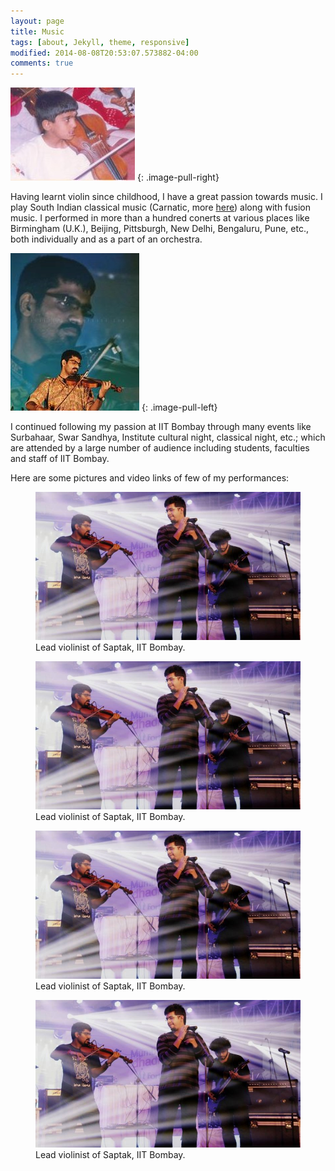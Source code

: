 ```yaml
---
layout: page
title: Music
tags: [about, Jekyll, theme, responsive]
modified: 2014-08-08T20:53:07.573882-04:00
comments: true
---
```


![Childhood concert](/images/music-2.jpg)
{: .image-pull-right}

Having learnt violin since childhood, I have a great passion towards music.
I play South Indian classical music (Carnatic,  more [here](https://en.wikipedia.org/wiki/Carnatic_music)) along with fusion music. 
I performed in more than a hundred conerts at various places like Birmingham (U.K.), Beijing, Pittsburgh, New Delhi, Bengaluru, Pune, etc., both individually and as a part of an orchestra. 


![Saptak concert](/images/music-3.jpg)
{: .image-pull-left}

I continued following my passion at IIT Bombay through many events like Surbahaar, Swar Sandhya, Institute cultural night, classical night, etc.; which are attended by a large number of audience including students, faculties and staff of IIT Bombay. 

Here are some pictures and video links of few of my performances:

<figure>
    <a href="/images/music-1.jpg"><img src="/images/music-1.jpg"></a>
    <figcaption>Lead violinist of Saptak, IIT Bombay.</figcaption>
</figure>
<figure>
    <a href="/images/music-1.jpg"><img src="/images/music-1.jpg"></a>
    <figcaption>Lead violinist of Saptak, IIT Bombay.</figcaption>
</figure>
<figure>
    <a href="/images/music-1.jpg"><img src="/images/music-1.jpg"></a>
    <figcaption>Lead violinist of Saptak, IIT Bombay.</figcaption>
</figure>
<figure>
    <a href="/images/music-1.jpg"><img src="/images/music-1.jpg"></a>
    <figcaption>Lead violinist of Saptak, IIT Bombay.</figcaption>
</figure>
